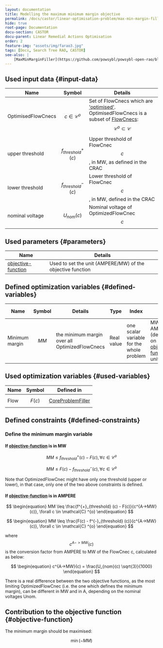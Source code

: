 ```yaml
---
layout: documentation
title: Modelling the maximum minimum margin objective
permalink: /docs/castor/linear-optimisation-problem/max-min-margin-filler
hide: true
root-page: Documentation
docu-section: CASTOR
docu-parent: Linear Remedial Actions Optimisation
order: 2
feature-img: "assets/img/farao3.jpg"
tags: [Docs, Search Tree RAO, CASTOR]
see-also: |
    [MaxMinMarginFiller](https://github.com/powsybl/powsybl-open-rao/blob/main/ra-optimisation/search-tree-rao/src/main/java/com/powsybl/openrao/searchtreerao/linearoptimisation/algorithms/fillers/MaxMinMarginFiller.java)
---
```


## Used input data {#input-data}

| Name | Symbol | Details |
|---|---|---|
| OptimisedFlowCnecs | $$c \in \mathcal{C} ^{o}$$ | Set of FlowCnecs which are ['optimised'](/docs/input-data/crac/json#optimised-vs-monitored). OptimisedFlowCnecs is a subset of [FlowCnecs](core-problem-filler#input-data): $$\mathcal{C} ^{o} \subset \mathcal{C}$$ |
| upper threshold | $$f^{+}_{threshold} (c)$$ | Upper threshold of FlowCnec $$c$$, in MW, as defined in the CRAC |
| lower threshold | $$f^{-}_{threshold} (c)$$ | Lower threshold of FlowCnec $$c$$, in MW, defined in the CRAC |
| nominal voltage | $$U_{nom}(c)$$ | Nominal voltage of OptimizedFlowCnec $$c$$ |

## Used parameters {#parameters}

| Name | Details |
|---|---|
| [objective-function](/docs/parameters#objective-function) | Used to set the unit (AMPERE/MW) of the objective function |

## Defined optimization variables {#defined-variables}

| Name | Symbol | Details | Type | Index | Unit | Lower bound | Upper bound |
|---|---|---|---|---|---|---|---|
| Minimum margin | $$MM$$ | the minimum margin over all OptimizedFlowCnecs | Real value | one scalar variable for the whole problem | MW or AMPERE (depending on [objective-function](/docs/parameters#objective-function) unit) | $$-\infty$$ | $$+\infty$$ |

## Used optimization variables {#used-variables}

| Name | Symbol | Defined in |
|---|---|---|
| Flow | $$F(c)$$ | [CoreProblemFiller](core-problem-filler#defined-variables) |

## Defined constraints {#defined-constraints}

### Define the minimum margin variable

#### If [objective-function](/docs/parameters#objective-function) is in MW

$$
\begin{equation}
MM \leq f^{+}_{threshold} (c) - F(c), \forall c \in \mathcal{C} ^{o}
\end{equation}
$$  

$$
\begin{equation}
MM \leq F(c) - f^{-}_{threshold} (c), \forall c \in \mathcal{C} ^{o}
\end{equation}
$$  

Note that OptimizedFlowCnec might have only one threshold (upper or lower), in that case, only one of the two above constraints is defined.
<br>

#### If [objective-function](/docs/parameters#objective-function) is in AMPERE

$$
\begin{equation}
MM \leq \frac{f^{+}_{threshold} (c) - F(c)}{c^{A->MW}(c)}, \forall c \in \mathcal{C} ^{o}
\end{equation}
$$  

$$
\begin{equation}
MM \leq \frac{F(c) - f^{-}_{threshold} (c)}{c^{A->MW}(c)}, \forall c \in \mathcal{C} ^{o}
\end{equation}
$$  

where $$c^{A->MW}(c)$$ is the conversion factor from AMPERE to MW of the FlowCnec c, calculated as below:  

$$
\begin{equation}
c^{A->MW}(c) = \frac{U_{nom}(c) \sqrt{3}}{1000}
\end{equation}
$$

There is a real difference between the two objective functions, as the most limiting OptimizedFlowCnec (i.e. the one which defines the minimum margin), can be different in MW and in A, depending on the nominal voltages Unom.
<br>


## Contribution to the objective function {#objective-function}

The minimum margin should be maximised:  

$$
\begin{equation}
\min (-MM)
\end{equation}
$$